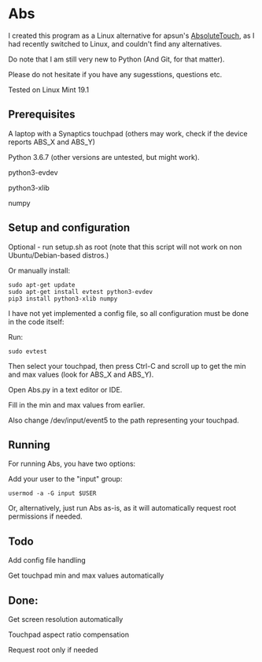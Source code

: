 # Abs

I created this program as a Linux alternative for apsun's [AbsoluteTouch](https://github.com/apsun/AbsoluteTouch), as I had recently switched to Linux, and couldn't find any alternatives.

Do note that I am still very new to Python (And Git, for that matter).

Please do not hesitate if you have any sugesstions, questions etc.

Tested on Linux Mint 19.1

## Prerequisites
A laptop with a Synaptics touchpad (others may work, check if the device reports ABS_X and ABS_Y)

Python 3.6.7 (other versions are untested, but might work).

python3-evdev

python3-xlib

numpy

## Setup and configuration
Optional - run setup.sh as root (note that this script will not work on non Ubuntu/Debian-based distros.)

Or manually install:
```
sudo apt-get update
sudo apt-get install evtest python3-evdev
pip3 install python3-xlib numpy
```
I have not yet implemented a config file, so all configuration must be done in the code itself:

Run:
```
sudo evtest
```
Then select your touchpad, then press Ctrl-C and scroll up to get the min and max values (look for ABS_X and ABS_Y).

Open Abs.py in a text editor or IDE.

Fill in the min and max values from earlier.

Also change /dev/input/event5 to the path representing your touchpad.

## Running
For running Abs, you have two options:


Add your user to the "input" group:
```
usermod -a -G input $USER
```

Or, alternatively, just run Abs as-is, as it will automatically request root permissions if needed.

## Todo

Add config file handling

Get touchpad min and max values automatically


## Done:

Get screen resolution automatically

Touchpad aspect ratio compensation

Request root only if needed
